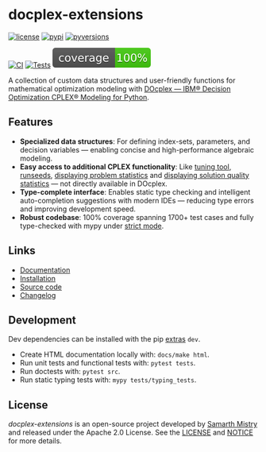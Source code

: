 # docplex-extensions

[![license](https://img.shields.io/pypi/l/docplex-extensions)](https://github.com/samarthmistry/docplex-extensions/blob/main/LICENSE)
[![pypi](https://img.shields.io/pypi/v/docplex-extensions)](https://pypi.python.org/pypi/docplex-extensions)
[![pyversions](https://img.shields.io/pypi/pyversions/docplex-extensions)](https://pypi.python.org/pypi/docplex-extensions)

[![CI](https://github.com/samarthmistry/docplex-extensions/actions/workflows/ci.yaml/badge.svg)](https://github.com/samarthmistry/docplex-extensions/blob/main/.github/workflows/ci.yaml)
[![Tests](https://github.com/samarthmistry/docplex-extensions/actions/workflows/tests.yaml/badge.svg)](https://github.com/samarthmistry/docplex-extensions/blob/main/.github/workflows/tests.yaml)
[![Coverage](https://raw.githubusercontent.com/samarthmistry/docplex-extensions/main/coverage.svg)](https://github.com/samarthmistry/docplex-extensions/tree/main/tests/unit_tests)

A collection of custom data structures and user-friendly functions for mathematical optimization modeling with [DOcplex — IBM® Decision Optimization CPLEX® Modeling for Python](http://ibmdecisionoptimization.github.io/docplex-doc).

Features
--------

* **Specialized data structures**: For defining index-sets, parameters, and decision variables — enabling concise and high-performance algebraic modeling.
* **Easy access to additional CPLEX functionality**: Like [tuning tool](https://www.ibm.com/docs/en/icos/latest?topic=programmingconsiderations-tuning-tool), [runseeds](https://www.ibm.com/docs/en/icos/latest?topic=cplex-evaluating-variability), [displaying problem statistics](https://www.ibm.com/docs/en/icos/latest?topic=problem-displaying-statistics) and [displaying solution quality statistics](https://www.ibm.com/docs/en/icos/latest?topic=cplex-evaluating-solution-quality) — not directly available in DOcplex.
* **Type-complete interface**: Enables static type checking and intelligent auto-completion suggestions with modern IDEs — reducing type errors and improving development speed.
* **Robust codebase**: 100% coverage spanning 1700+ test cases and fully type-checked with mypy under [strict mode](https://mypy.readthedocs.io/en/stable/getting_started.html#strict-mode-and-configuration).

Links
-----

* [Documentation](https://docplex-extensions.readthedocs.io/en/stable)
* [Installation](https://docplex-extensions.readthedocs.io/en/stable/installation/index.html)
* [Source code](https://github.com/samarthmistry/docplex-extensions)
* [Changelog](https://github.com/samarthmistry/docplex-extensions/releases)

Development
-----------

Dev dependencies can be installed with the pip [extras](https://packaging.python.org/en/latest/tutorials/installing-packages/#installing-extras) `dev`.

* Create HTML documentation locally with: `docs/make html`.
* Run unit tests and functional tests with: `pytest tests`.
* Run doctests with: `pytest src`.
* Run static typing tests with: `mypy tests/typing_tests`.

License
-------

*docplex-extensions* is an open-source project developed by [Samarth Mistry](https://www.linkedin.com/in/samarthmistry) and released under the Apache 2.0 License. See the [LICENSE](https://github.com/samarthmistry/docplex-extensions/blob/main/LICENSE) and [NOTICE](https://github.com/samarthmistry/docplex-extensions/blob/main/NOTICE) for more details.
